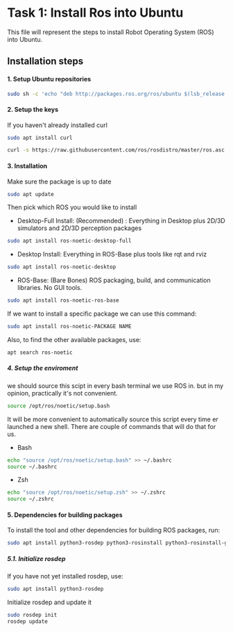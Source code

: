 
# Task 1: Install Ros into Ubuntu

This file will represent the steps to install Robot Operating System (ROS) into Ubuntu.

 
## Installation steps

#### 1. Setup Ubuntu repositories
```bash
sudo sh -c 'echo "deb http://packages.ros.org/ros/ubuntu $(lsb_release -sc) main" > /etc/apt/sources.list.d/ros-latest.list'
```

#### 2. Setup the keys
If you haven't already installed curl
```bash
sudo apt install curl
```
```bash
curl -s https://raw.githubusercontent.com/ros/rosdistro/master/ros.asc | sudo apt-key add -
```

#### 3. Installation
Make sure the package is up to date

```bash
sudo apt update
```
Then pick which ROS you would like to install

- Desktop-Full Install: (Recommended) : Everything in Desktop plus 2D/3D simulators and 2D/3D perception packages 
```bash
sudo apt install ros-noetic-desktop-full
```
- Desktop Install: Everything in ROS-Base plus tools like rqt and rviz 
```bash
sudo apt install ros-noetic-desktop
```
- ROS-Base: (Bare Bones) ROS packaging, build, and communication libraries. No GUI tools. 
```bash
sudo apt install ros-noetic-ros-base
```
If we want to install a specific package we can use this command:

```bash
sudo apt install ros-noetic-PACKAGE NAME
```
Also, to find the other available packages, use:

```bash
apt search ros-noetic
```
##### 4. Setup the enviroment
we should source this scipt in every bash terminal we use ROS in. but in my opinion, practically it's not convenient.
```bash
source /opt/ros/noetic/setup.bash
```
It will be more convenient to automatically source this script every time er launched a new shell. There are couple of commands that will do that for us.

- Bash 
```bash
echo "source /opt/ros/noetic/setup.bash" >> ~/.bashrc
source ~/.bashrc
```
- Zsh
```bash
echo "source /opt/ros/noetic/setup.zsh" >> ~/.zshrc
source ~/.zshrc
```

#### 5. Dependencies for building packages
To install the tool and other dependencies for building ROS packages, run: 
```bash
sudo apt install python3-rosdep python3-rosinstall python3-rosinstall-generator python3-wstool build-essential
```

##### 5.1. Initialize rosdep
If you have not yet installed rosdep, use: 
```bash
sudo apt install python3-rosdep
```
Initialize rosdep and update it
```bash
sudo rosdep init
rosdep update
```
